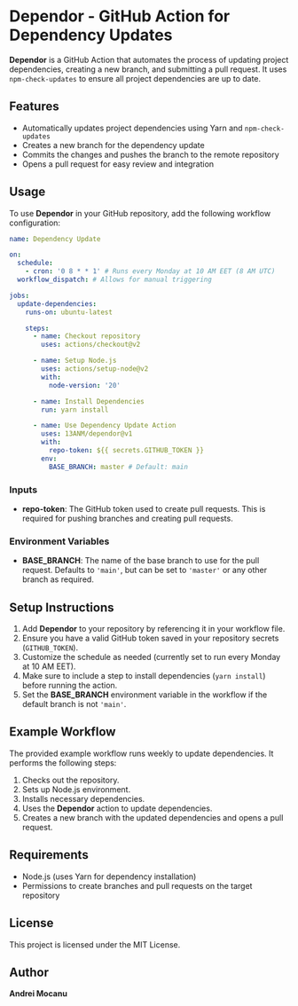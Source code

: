 # Dependor - GitHub Action for Dependency Updates

**Dependor** is a GitHub Action that automates the process of updating project dependencies, creating a new branch, and submitting a pull request. It uses `npm-check-updates` to ensure all project dependencies are up to date.

## Features

- Automatically updates project dependencies using Yarn and `npm-check-updates`
- Creates a new branch for the dependency update
- Commits the changes and pushes the branch to the remote repository
- Opens a pull request for easy review and integration

## Usage

To use **Dependor** in your GitHub repository, add the following workflow configuration:

```yaml
name: Dependency Update

on:
  schedule:
    - cron: '0 8 * * 1' # Runs every Monday at 10 AM EET (8 AM UTC)
  workflow_dispatch: # Allows for manual triggering

jobs:
  update-dependencies:
    runs-on: ubuntu-latest

    steps:
      - name: Checkout repository
        uses: actions/checkout@v2

      - name: Setup Node.js
        uses: actions/setup-node@v2
        with:
          node-version: '20'

      - name: Install Dependencies
        run: yarn install

      - name: Use Dependency Update Action
        uses: 13ANM/dependor@v1
        with:
          repo-token: ${{ secrets.GITHUB_TOKEN }}
        env:
          BASE_BRANCH: master # Default: main
```

### Inputs

- **repo-token**: The GitHub token used to create pull requests. This is required for pushing branches and creating pull requests.

### Environment Variables

- **BASE_BRANCH**: The name of the base branch to use for the pull request. Defaults to `'main'`, but can be set to `'master'` or any other branch as required.

## Setup Instructions

1. Add **Dependor** to your repository by referencing it in your workflow file.
2. Ensure you have a valid GitHub token saved in your repository secrets (`GITHUB_TOKEN`).
3. Customize the schedule as needed (currently set to run every Monday at 10 AM EET).
4. Make sure to include a step to install dependencies (`yarn install`) before running the action.
5. Set the **BASE_BRANCH** environment variable in the workflow if the default branch is not `'main'`.

## Example Workflow

The provided example workflow runs weekly to update dependencies. It performs the following steps:

1. Checks out the repository.
2. Sets up Node.js environment.
3. Installs necessary dependencies.
4. Uses the **Dependor** action to update dependencies.
5. Creates a new branch with the updated dependencies and opens a pull request.

## Requirements

- Node.js (uses Yarn for dependency installation)
- Permissions to create branches and pull requests on the target repository

## License

This project is licensed under the MIT License.

## Author

**Andrei Mocanu**
